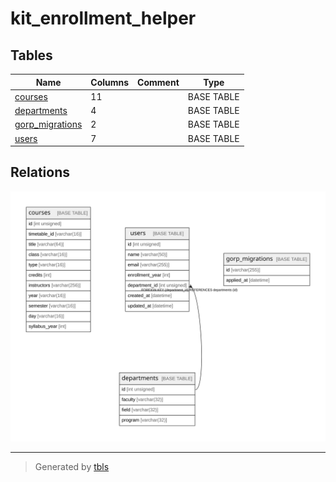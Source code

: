# kit_enrollment_helper

## Tables

| Name | Columns | Comment | Type |
| ---- | ------- | ------- | ---- |
| [courses](courses.md) | 11 |  | BASE TABLE |
| [departments](departments.md) | 4 |  | BASE TABLE |
| [gorp_migrations](gorp_migrations.md) | 2 |  | BASE TABLE |
| [users](users.md) | 7 |  | BASE TABLE |

## Relations

![er](schema.svg)

---

> Generated by [tbls](https://github.com/k1LoW/tbls)
